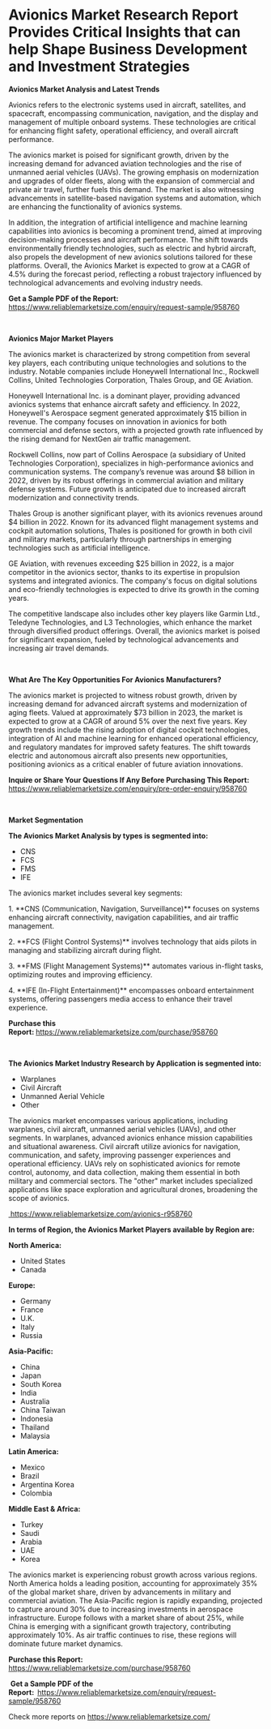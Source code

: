 <p><h1>Avionics Market Research Report Provides Critical Insights that can help Shape Business Development and Investment Strategies</h1></p><p><strong>Avionics Market Analysis and Latest Trends</strong></p>
<p><p>Avionics refers to the electronic systems used in aircraft, satellites, and spacecraft, encompassing communication, navigation, and the display and management of multiple onboard systems. These technologies are critical for enhancing flight safety, operational efficiency, and overall aircraft performance.</p><p>The avionics market is poised for significant growth, driven by the increasing demand for advanced aviation technologies and the rise of unmanned aerial vehicles (UAVs). The growing emphasis on modernization and upgrades of older fleets, along with the expansion of commercial and private air travel, further fuels this demand. The market is also witnessing advancements in satellite-based navigation systems and automation, which are enhancing the functionality of avionics systems.</p><p>In addition, the integration of artificial intelligence and machine learning capabilities into avionics is becoming a prominent trend, aimed at improving decision-making processes and aircraft performance. The shift towards environmentally friendly technologies, such as electric and hybrid aircraft, also propels the development of new avionics solutions tailored for these platforms. Overall, the Avionics Market is expected to grow at a CAGR of 4.5% during the forecast period, reflecting a robust trajectory influenced by technological advancements and evolving industry needs.</p></p>
<p><strong>Get a Sample PDF of the Report:&nbsp;</strong> <a href="https://www.reliablemarketsize.com/enquiry/request-sample/958760?utm_campaign=1143&utm_medium=2&utm_source=Github&utm_content=ia&utm_term=11022025&utm_id=avionics">https://www.reliablemarketsize.com/enquiry/request-sample/958760</a></p>
<p>&nbsp;</p>
<p><strong>Avionics Major Market Players</strong></p>
<p><p>The avionics market is characterized by strong competition from several key players, each contributing unique technologies and solutions to the industry. Notable companies include Honeywell International Inc., Rockwell Collins, United Technologies Corporation, Thales Group, and GE Aviation.</p><p>Honeywell International Inc. is a dominant player, providing advanced avionics systems that enhance aircraft safety and efficiency. In 2022, Honeywell's Aerospace segment generated approximately $15 billion in revenue. The company focuses on innovation in avionics for both commercial and defense sectors, with a projected growth rate influenced by the rising demand for NextGen air traffic management.</p><p>Rockwell Collins, now part of Collins Aerospace (a subsidiary of United Technologies Corporation), specializes in high-performance avionics and communication systems. The company’s revenue was around $8 billion in 2022, driven by its robust offerings in commercial aviation and military defense systems. Future growth is anticipated due to increased aircraft modernization and connectivity trends.</p><p>Thales Group is another significant player, with its avionics revenues around $4 billion in 2022. Known for its advanced flight management systems and cockpit automation solutions, Thales is positioned for growth in both civil and military markets, particularly through partnerships in emerging technologies such as artificial intelligence.</p><p>GE Aviation, with revenues exceeding $25 billion in 2022, is a major competitor in the avionics sector, thanks to its expertise in propulsion systems and integrated avionics. The company's focus on digital solutions and eco-friendly technologies is expected to drive its growth in the coming years.</p><p>The competitive landscape also includes other key players like Garmin Ltd., Teledyne Technologies, and L3 Technologies, which enhance the market through diversified product offerings. Overall, the avionics market is poised for significant expansion, fueled by technological advancements and increasing air travel demands.</p></p>
<p>&nbsp;</p>
<p><strong>What Are The Key Opportunities For Avionics Manufacturers?</strong></p>
<p><p>The avionics market is projected to witness robust growth, driven by increasing demand for advanced aircraft systems and modernization of aging fleets. Valued at approximately $73 billion in 2023, the market is expected to grow at a CAGR of around 5% over the next five years. Key growth trends include the rising adoption of digital cockpit technologies, integration of AI and machine learning for enhanced operational efficiency, and regulatory mandates for improved safety features. The shift towards electric and autonomous aircraft also presents new opportunities, positioning avionics as a critical enabler of future aviation innovations.</p></p>
<p><strong>Inquire or Share Your Questions If Any Before Purchasing This Report:</strong> <a href="https://www.reliablemarketsize.com/enquiry/pre-order-enquiry/958760?utm_campaign=1143&utm_medium=2&utm_source=Github&utm_content=ia&utm_term=11022025&utm_id=avionics">https://www.reliablemarketsize.com/enquiry/pre-order-enquiry/958760</a></p>
<p>&nbsp;</p>
<p><strong>Market Segmentation</strong></p>
<p><strong>The Avionics Market Analysis by types is segmented into:</strong></p>
<p><ul><li>CNS</li><li>FCS</li><li>FMS</li><li>IFE</li></ul></p>
<p><p>The avionics market includes several key segments: </p><p>1. **CNS (Communication, Navigation, Surveillance)** focuses on systems enhancing aircraft connectivity, navigation capabilities, and air traffic management.  </p><p>2. **FCS (Flight Control Systems)** involves technology that aids pilots in managing and stabilizing aircraft during flight.  </p><p>3. **FMS (Flight Management Systems)** automates various in-flight tasks, optimizing routes and improving efficiency.  </p><p>4. **IFE (In-Flight Entertainment)** encompasses onboard entertainment systems, offering passengers media access to enhance their travel experience.</p></p>
<p><strong>Purchase this Report:&nbsp;</strong><a href="https://www.reliablemarketsize.com/purchase/958760?utm_campaign=1143&utm_medium=2&utm_source=Github&utm_content=ia&utm_term=11022025&utm_id=avionics">https://www.reliablemarketsize.com/purchase/958760</a></p>
<p>&nbsp;</p>
<p><strong>The Avionics Market Industry Research by Application is segmented into:</strong></p>
<p><ul><li>Warplanes</li><li>Civil Aircraft</li><li>Unmanned Aerial Vehicle</li><li>Other</li></ul></p>
<p><p>The avionics market encompasses various applications, including warplanes, civil aircraft, unmanned aerial vehicles (UAVs), and other segments. In warplanes, advanced avionics enhance mission capabilities and situational awareness. Civil aircraft utilize avionics for navigation, communication, and safety, improving passenger experiences and operational efficiency. UAVs rely on sophisticated avionics for remote control, autonomy, and data collection, making them essential in both military and commercial sectors. The "other" market includes specialized applications like space exploration and agricultural drones, broadening the scope of avionics.</p></p>
<p><a href="https://www.reliablemarketsize.com/avionics-r958760?utm_campaign=1143&utm_medium=2&utm_source=Github&utm_content=ia&utm_term=11022025&utm_id=avionics">&nbsp;https://www.reliablemarketsize.com/avionics-r958760</a></p>
<p><strong>In terms of Region, the Avionics Market Players available by Region are:</strong></p>
<p>
    <p> <strong> North America: </strong>
        <ul>
            <li>United States</li>
            <li>Canada</li>
        </ul>
        </p> 
    <p> <strong> Europe: </strong>
        <ul>
            <li>Germany</li>
            <li>France</li>
            <li>U.K.</li>
            <li>Italy</li>
            <li>Russia</li>
        </ul>
        </p> 
    <p> <strong> Asia-Pacific: </strong>
        <ul>
            <li>China</li>
            <li>Japan</li>
            <li>South Korea</li>
            <li>India</li>
            <li>Australia</li>
            <li>China Taiwan</li>
            <li>Indonesia</li>
            <li>Thailand</li>
            <li>Malaysia</li>
        </ul>
        </p> 
    <p> <strong> Latin America: </strong>
        <ul>
            <li>Mexico</li>
            <li>Brazil</li>
            <li>Argentina Korea</li>
            <li>Colombia</li>
        </ul>
        </p> 
    <p> <strong> Middle East & Africa: </strong>
        <ul>
            <li>Turkey</li>
            <li>Saudi</li>
            <li>Arabia</li>
            <li>UAE</li>
            <li>Korea</li>
        </ul>
    </p>
    </p>
<p><p>The avionics market is experiencing robust growth across various regions. North America holds a leading position, accounting for approximately 35% of the global market share, driven by advancements in military and commercial aviation. The Asia-Pacific region is rapidly expanding, projected to capture around 30% due to increasing investments in aerospace infrastructure. Europe follows with a market share of about 25%, while China is emerging with a significant growth trajectory, contributing approximately 10%. As air traffic continues to rise, these regions will dominate future market dynamics.</p></p>
<p><strong>Purchase this Report: </strong><a href="https://www.reliablemarketsize.com/purchase/958760?utm_campaign=1143&utm_medium=2&utm_source=Github&utm_content=ia&utm_term=11022025&utm_id=avionics">https://www.reliablemarketsize.com/purchase/958760</a></p>
<p>&nbsp;<strong>Get a Sample PDF of the Report:&nbsp;&nbsp;</strong><a href="https://www.reliablemarketsize.com/enquiry/request-sample/958760?utm_campaign=1143&utm_medium=2&utm_source=Github&utm_content=ia&utm_term=11022025&utm_id=avionics">https://www.reliablemarketsize.com/enquiry/request-sample/958760</a></p>
<p><strong></strong></p>
<p>Check more reports on <a href="https://www.reliablemarketsize.com/?utm_campaign=1143&utm_medium=2&utm_source=Github&utm_content=ia&utm_term=11022025&utm_id=avionics">https://www.reliablemarketsize.com/</a></p>